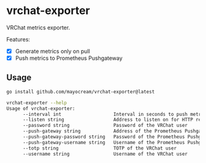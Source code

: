 # vrchat-exporter

VRChat metrics exporter.

Features:
- [x] Generate metrics only on pull
- [x] Push metrics to Prometheus Pushgateway

## Usage

```bash
go install github.com/mayocream/vrchat-exporter@latest

vrchat-exporter --help
Usage of vrchat-exporter:
      --interval int                   Interval in seconds to push metrics to the Pushgateway (default 60)
      --listen string                  Address to listen on for HTTP requests (default ":8080")
      --password string                Password of the VRChat user
      --push-gateway string            Address of the Prometheus Pushgateway, e.g. https://prometheus-blocks-prod-us-central1.grafana.net/api/prom/push
      --push-gateway-password string   Password of the Prometheus Pushgateway
      --push-gateway-username string   Username of the Prometheus Pushgateway
      --totp string                    TOTP of the VRChat user
      --username string                Username of the VRChat user
```
